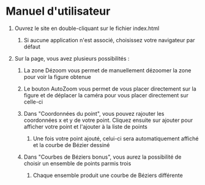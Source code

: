 # Manuel d'utilisateur

1) Ouvrez le site en double-cliquant sur le fichier index.html
   1) Si aucune application n'est associé, choisissez votre navigateur par défaut
   

2) Sur la page, vous avez plusieurs possibilités :
   1) La zone Dézoom vous permet de manuellement dézoomer la zone pour voir la figure obtenue
   
   2) Le bouton AutoZoom vous permet de vous placer directement sur la figure 
et de déplacer la caméra pour vous placer directement sur celle-ci
   
   3) Dans "Coordonnées du point", vous pouvez rajouter les coordonnées x et y de votre point.
Cliquez ensuite sur ajouter pour afficher votre point et l'ajouter à la liste de points
      1) Une fois votre point ajouté, celui-ci sera automatiquement affiché
      et la courbe de Bézier dessiné
      
   4) Dans "Courbes de Béziers bonus", vous aurez la possibilité de choisir un ensemble de points parmis trois
      1) Chaque ensemble produit une courbe de Béziers différente
